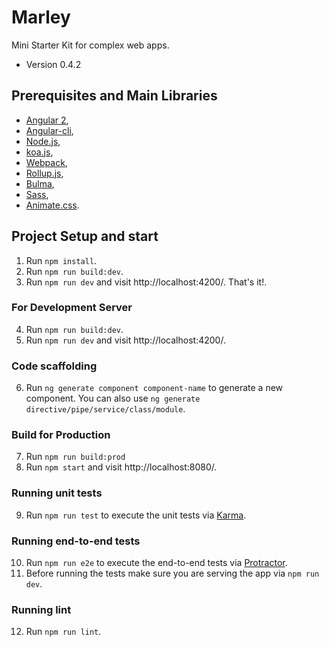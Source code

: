 # Marley

Mini Starter Kit for complex web apps.

* Version 0.4.2

## Prerequisites and Main Libraries

* [Angular 2](https://angular.io/),
* [Angular-cli](https://github.com/angular/angular-cli),
* [Node.js](https://nodejs.org/en/),
* [koa.js](http://koajs.com/),
* [Webpack](https://webpack.js.org/),
* [Rollup.js](https://rollupjs.org/),
* [Bulma](http://bulma.io/),
* [Sass](http://sass-lang.com/),
* [Animate.css](https://github.com/daneden/animate.css).

## Project Setup and start

1. Run `npm install`.
2. Run `npm run build:dev`.
3. Run `npm run dev` and visit http://localhost:4200/. That's it!.

### For Development Server
4. Run `npm run build:dev`.
5. Run `npm run dev` and visit http://localhost:4200/.

### Code scaffolding
6. Run `ng generate component component-name` to generate a new component. You can also use `ng generate directive/pipe/service/class/module`.

### Build for Production
7. Run `npm run build:prod`
8. Run `npm start` and visit http://localhost:8080/.

### Running unit tests
9. Run `npm run test` to execute the unit tests via [Karma](https://karma-runner.github.io).

### Running end-to-end tests
10. Run `npm run e2e` to execute the end-to-end tests via [Protractor](http://www.protractortest.org/).
11. Before running the tests make sure you are serving the app via `npm run dev`.

### Running lint
12. Run `npm run lint`.
